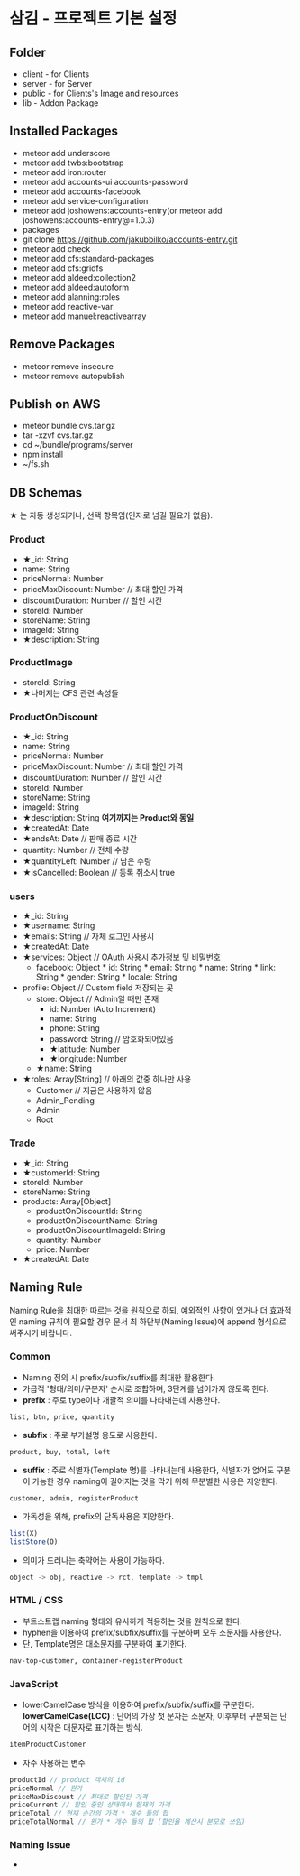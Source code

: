 # 삼김 - 프로젝트 기본 설정

## Folder
* client - for Clients
* server - for Server
* public - for Clients's Image and resources
* lib - Addon Package

## Installed Packages
* meteor add underscore
* meteor add twbs:bootstrap
* meteor add iron:router
* meteor add accounts-ui accounts-password
* meteor add accounts-facebook
* meteor add service-configuration
* meteor add joshowens:accounts-entry(or meteor add joshowens:accounts-entry@=1.0.3)
 * packages
 * git clone https://github.com/jakubbilko/accounts-entry.git
* meteor add check
* meteor add cfs:standard-packages
* meteor add cfs:gridfs
* meteor add aldeed:collection2
* meteor add aldeed:autoform
* meteor add alanning:roles
* meteor add reactive-var
* meteor add manuel:reactivearray

## Remove Packages
* meteor remove insecure
* meteor remove autopublish

## Publish on AWS
* meteor bundle cvs.tar.gz
* tar -xzvf cvs.tar.gz
* cd ~/bundle/programs/server 
* npm install
* ~/fs.sh

## DB Schemas
★ 는 자동 생성되거나, 선택 항목임(인자로 넘길 필요가 없음).
### Product
* ★_id: String
* name: String
* priceNormal: Number
* priceMaxDiscount: Number // 최대 할인 가격
* discountDuration: Number // 할인 시간
* storeId: Number
* storeName: String
* imageId: String
* ★description: String
### ProductImage
* storeId: String
* ★나머지는 CFS 관련 속성들
### ProductOnDiscount
* ★_id: String
* name: String
* priceNormal: Number
* priceMaxDiscount: Number // 최대 할인 가격
* discountDuration: Number // 할인 시간
* storeId: Number
* storeName: String
* imageId: String
* ★description: String
**여기까지는 Product와 동일**
* ★createdAt: Date
* ★endsAt: Date // 판매 종료 시간
* quantity: Number // 전체 수량
* ★quantityLeft: Number // 남은 수량
* ★isCancelled: Boolean // 등록 취소시 true

### users
* ★_id: String
* ★username: String
* ★emails: String // 자체 로그인 사용시
* ★createdAt: Date
* ★services: Object // OAuth 사용시 추가정보 및 비밀번호
  * facebook: Object
        * id: String
        * email: String
        * name: String
        * link: String
        * gender: String
        * locale: String
* profile: Object // Custom field 저장되는 곳
    * store: Object // Admin일 때만 존재
        * id: Number (Auto Increment)
        * name: String
        * phone: String
        * password: String // 암호화되어있음
        * ★latitude: Number
        * ★longitude: Number
    * ★name: String
* ★roles: Array[String] // 아래의 값중 하나만 사용
    * Customer // 지금은 사용하지 않음
    * Admin_Pending
    * Admin
    * Root
### Trade
* ★_id: String
* ★customerId: String
* storeId: Number
* storeName: String
* products: Array[Object]
    * productOnDiscountId: String
    * productOnDiscountName: String
    * productOnDiscountImageId: String
    * quantity: Number
    * price: Number
* ★createdAt: Date

## Naming Rule
Naming Rule을 최대한 따르는 것을 원칙으로 하되, 예외적인 사항이 있거나 더 효과적인 naming 규칙이 필요할 경우
문서 최 하단부(Naming Issue)에 append 형식으로 써주시기 바랍니다.

### Common
* Naming 정의 시 prefix/subfix/suffix를 최대한 활용한다.
* 가급적 '형태/의미/구분자' 순서로 조합하며, 3단계를 넘어가지 않도록 한다.
* **prefix** : 주로 type이나 개괄적 의미를 나타내는데 사용한다.
```shell
list, btn, price, quantity
```
* **subfix** : 주로 부가설명 용도로 사용한다.
```shell
product, buy, total, left
```
* **suffix** : 주로 식별자(Template 명)를 나타내는데 사용한다, 식별자가 없어도 구분이 가능한 경우 naming이 길어지는 것을 막기 위해 무분별한 사용은 지양한다.
```shell
customer, admin, registerProduct
```
* 가독성을 위해, prefix의 단독사용은 지양한다.
```javascript
list(X)
listStore(O)
```
* 의미가 드러나는 축약어는 사용이 가능하다.
```javascript
object -> obj, reactive -> rct, template -> tmpl
```


### HTML / CSS
* 부트스트랩 naming 형태와 유사하게 적용하는 것을 원칙으로 한다.
* hyphen을 이용하여 prefix/subfix/suffix를 구분하며 모두 소문자를 사용한다.
* 단, Template명은 대소문자를 구분하여 표기한다.
```HTML
nav-top-customer, container-registerProduct
```

### JavaScript
* lowerCamelCase 방식을 이용하여 prefix/subfix/suffix를 구분한다.
**lowerCamelCase(LCC)** : 단어의 가장 첫 문자는 소문자, 이후부터 구분되는 단어의 시작은 대문자로 표기하는 방식.
```javascript
itemProductCustomer
```
* 자주 사용하는 변수
```javascript
productId // product 객체의 id
priceNormal // 원가
priceMaxDiscount // 최대로 할인된 가격
priceCurrent // 할인 중인 상태에서 현재의 가격
priceTotal // 현재 순간의 가격 * 개수 들의 합
priceTotalNormal // 원가 * 개수 들의 합 (할인율 계산시 분모로 쓰임)
```

### Naming Issue
*
```shell

```